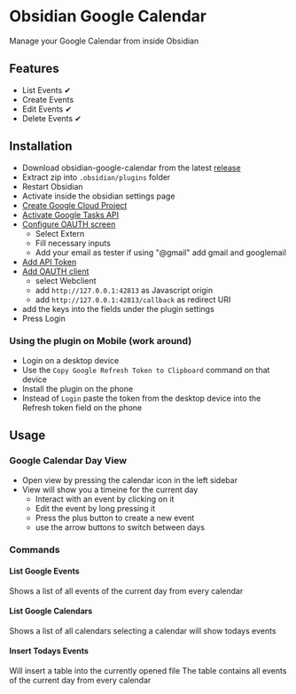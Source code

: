 # Obsidian Google Calendar

Manage your Google Calendar from inside Obsidian

## Features

-   List Events ✔
-   Create Events
-   Edit Events ✔
-   Delete Events ✔

## Installation

-   Download obsidian-google-calendar from the latest [release](https://github.com/YukiGasai/obsidian-google-calendar/releases/)
-   Extract zip into `.obsidian/plugins` folder
-   Restart Obsidian
-   Activate inside the obsidian settings page
-   [Create Google Cloud Project](https://console.cloud.google.com/projectcreate?)
-   [Activate Google Tasks API](https://console.cloud.google.com/marketplace/product/google/tasks.googleapis.com?q=search&referrer=search&project=iron-core-327018)
-   [Configure OAUTH screen](https://console.cloud.google.com/apis/credentials/consent?)
    -   Select Extern
    -   Fill necessary inputs
    -   Add your email as tester if using "@gmail" add gmail and googlemail
-   [Add API Token](https://console.cloud.google.com/apis/credentials)
-   [Add OAUTH client](https://console.cloud.google.com/apis/credentials/oauthclient)
    -   select Webclient
    -   add `http://127.0.0.1:42813` as Javascript origin
    -   add `http://127.0.0.1:42813/callback` as redirect URI
-   add the keys into the fields under the plugin settings
-   Press Login

### Using the plugin on Mobile (work around)

-   Login on a desktop device
-   Use the `Copy Google Refresh Token to Clipboard` command on that device
-   Install the plugin on the phone
-   Instead of `Login` paste the token from the desktop device into the Refresh token field on the phone

## Usage

### Google Calendar Day View

-   Open view by pressing the calendar icon in the left sidebar
-   View will show you a timeine for the current day
    -   Interact with an event by clicking on it
    -   Edit the event by long pressing it
    -   Press the plus button to create a new event
    -   use the arrow buttons to switch between days

### Commands

#### List Google Events

Shows a list of all events of the current day from every calendar

#### List Google Calendars

Shows a list of all calendars selecting a calendar will show todays events

#### Insert Todays Events

Will insert a table into the currently opened file
The table contains all events of the current day from every calendar
